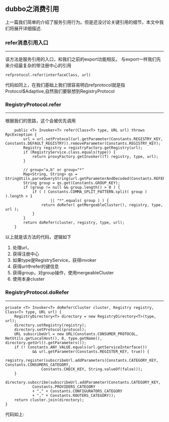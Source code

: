 ## dubbo之消费引用 ##
上一篇我们简单的介绍了服务引用行为。但是还没讨论关键引用的细节，本文中我们将展开详细描述.

### refer消息引用入口 ###

----------
该方法是服务引用的入口，和我们之前的export功能相反。
与export一样我们先来介绍最复杂的带注册中心的引用

	refprotocol.refer(interfaceClass, url)
代码如同上，在我们基础上我们很容易明白refprotocol就是指
Protocol$Adaptive,自然我们要联想到RegistryProtocol

### RegistryProtocol.refer ###

----------
根据我们的思路，这个会被优先调用

		public <T> Invoker<T> refer(Class<T> type, URL url) throws RpcException {
	        url = url.setProtocol(url.getParameter(Constants.REGISTRY_KEY, Constants.DEFAULT_REGISTRY)).removeParameter(Constants.REGISTRY_KEY);
	        Registry registry = registryFactory.getRegistry(url);
	        if (RegistryService.class.equals(type)) {
	        	return proxyFactory.getInvoker((T) registry, type, url);
	        }
	
	        // group="a,b" or group="*"
	        Map<String, String> qs = StringUtils.parseQueryString(url.getParameterAndDecoded(Constants.REFER_KEY));
	        String group = qs.get(Constants.GROUP_KEY);
	        if (group != null && group.length() > 0 ) {
	            if ( ( Constants.COMMA_SPLIT_PATTERN.split( group ) ).length > 1
	                    || "*".equals( group ) ) {
	                return doRefer( getMergeableCluster(), registry, type, url );
	            }
	        }
	        return doRefer(cluster, registry, type, url);
	    }

以上就是该方法的代码，逻辑如下

1. 处理url，
2. 获得注册中心
3. 如果type是RegistryService，获得invoker
4. 获得url中refer的键信息
5. 获得group，对group操作，使用mergeableCluster
6. 使用本身cluster

### RegistryProtocol.doRefer ###


----------


    private <T> Invoker<T> doRefer(Cluster cluster, Registry registry, Class<T> type, URL url) {
        RegistryDirectory<T> directory = new RegistryDirectory<T>(type, url);
        directory.setRegistry(registry);
        directory.setProtocol(protocol);
        URL subscribeUrl = new URL(Constants.CONSUMER_PROTOCOL, NetUtils.getLocalHost(), 0, type.getName(), directory.getUrl().getParameters());
        if (! Constants.ANY_VALUE.equals(url.getServiceInterface())
                && url.getParameter(Constants.REGISTER_KEY, true)) {
            registry.register(subscribeUrl.addParameters(Constants.CATEGORY_KEY, Constants.CONSUMERS_CATEGORY,
                    Constants.CHECK_KEY, String.valueOf(false)));
        }
        directory.subscribe(subscribeUrl.addParameter(Constants.CATEGORY_KEY, 
                Constants.PROVIDERS_CATEGORY 
                + "," + Constants.CONFIGURATORS_CATEGORY 
                + "," + Constants.ROUTERS_CATEGORY));
        return cluster.join(directory);
    }
代码如上:

